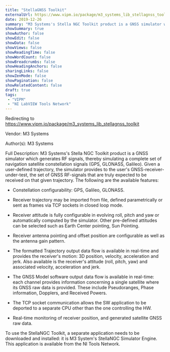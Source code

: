 ```yaml
---
title: "StellaGNSS Toolkit"
externalUrl: https://www.vipm.io/package/m3_systems_lib_stellagnss_toolkit
date: 2019-12-26
summary: "M3 Systems's Stella NGC Toolkit product is a GNSS simulator which generates RF signals, thereby simulating a complete set of navigation satellite constellation signals (GPS, GLONASS, Galileo)."
showSummary: true
showAuthor: false
showEdit: false
showData: false
showViews: false
showReadingTime: false
showWordCount: false
showBreadcrumbs: false
showHeadingAnchors: false
sharingLinks: false
showZenMode: false
showPagination: false
showRelatedContent: false
draft: true
tags:
 - "VIPM"
 - "NI LabVIEW Tools Network"
---
```


Redirecting to https://www.vipm.io/package/m3_systems_lib_stellagnss_toolkit

Vendor: M3 Systems

Author(s): M3 Systems
 
Full Description:
M3 Systems's Stella NGC Toolkit product is a GNSS simulator which generates RF signals, thereby simulating a complete set of navigation satellite constellation signals (GPS, GLONASS, Galileo). Given a user-defined trajectory, the simulator provides to the user's GNSS-receiver-under-test, the set of GNSS RF-signals that are truly expected to be received on that given trajectory.
The following are the available features:

-	Constellation configurability: GPS, Galileo, GLONASS.

-	Receiver trajectory may be imported from file, defined parametrically or sent as frames via TCP sockets in closed loop mode.

-	Receiver attitude is fully configurable in evolving roll, pitch and yaw or automatically computed by the simulator. Other pre-defined attitudes can be selected such as Earth Center pointing, Sun Pointing.

-	Receiver antenna pointing and offset position are configurable as well as the antenna gain pattern.

-	The formatted Trajectory output data flow is available in real-time and provides the receiver's motion: 3D position, velocity, acceleration and jerk. Also available is the receiver's attitude (roll, pitch, yaw) and associated velocity, acceleration and jerk.

-	The GNSS Model software output data flow is available in real-time: each channel provides information concerning a single satellite where its GNSS raw data is provided. These include Pseudoranges, Phase information, Dopplers, and Received Powers.

-	The TCP socket communication allows the SW application to be deported to a separate CPU other than the one controlling the HW.

-	Real-time monitoring of receiver position, and generated satellite GNSS raw data.

To use the StellaNGC Toolkit, a separate application needs to be downloaded and installed: it is M3 System's StellaNGC Simulator Engine. This application is available from the NI Tools Network.